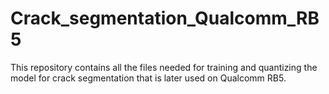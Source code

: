 # Crack_segmentation_Qualcomm_RB5
This repository contains all the files needed for training and quantizing the model for crack segmentation that is later used on Qualcomm RB5.
